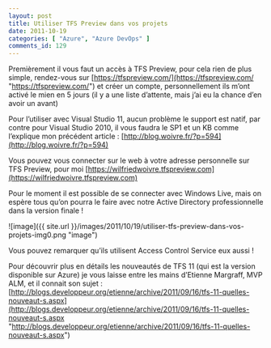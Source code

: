 ```yaml
---
layout: post
title: Utiliser TFS Preview dans vos projets
date: 2011-10-19
categories: [ "Azure", "Azure DevOps" ]
comments_id: 129 
---
```


Premièrement il vous faut un accès à TFS Preview, pour cela rien de plus simple, rendez-vous sur [https://tfspreview.com/](https://tfspreview.com/ "https://tfspreview.com/") et créer un compte, personnellement ils m’ont activé le mien en 5 jours (il y a une liste d’attente, mais j’ai eu la chance d’en avoir un avant)

Pour l’utiliser avec Visual Studio 11, aucun problème le support est natif, par contre pour Visual Studio 2010, il vous faudra le SP1 et un KB comme l’explique mon précédent article : [http://blog.woivre.fr/?p=594](http://blog.woivre.fr/?p=594)

Vous pouvez vous connecter sur le web à votre adresse personnelle sur TFS Preview, pour moi [https://wilfriedwoivre.tfspreview.com](https://wilfriedwoivre.tfspreview.com)

Pour le moment il est possible de se connecter avec Windows Live, mais on espère tous qu’on pourra le faire avec notre Active Directory professionnelle dans la version finale !

![image]({{ site.url }}/images/2011/10/19/utiliser-tfs-preview-dans-vos-projets-img0.png "image")

Vous pouvez remarquer qu’ils utilisent Access Control Service eux aussi !

Pour découvrir plus en détails les nouveautés de TFS 11 (qui est la version disponible sur Azure) je vous laisse entre les mains d’Etienne Margraff, MVP ALM, et il connait son sujet : [http://blogs.developpeur.org/etienne/archive/2011/09/16/tfs-11-quelles-nouveaut-s.aspx](http://blogs.developpeur.org/etienne/archive/2011/09/16/tfs-11-quelles-nouveaut-s.aspx "http://blogs.developpeur.org/etienne/archive/2011/09/16/tfs-11-quelles-nouveaut-s.aspx")
